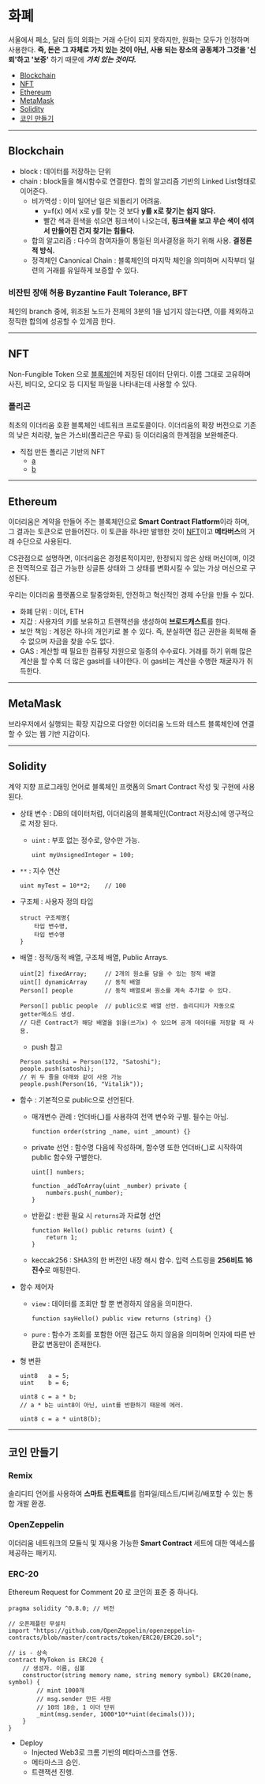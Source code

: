 # 화폐
서울에서 페소, 달러 등의 외화는 거래 수단이 되지 못하지만, 원화는 모두가 인정하며 사용한다. **즉, 돈은 그 자체로 가치 있는 것이 아닌, 사용 되는 장소의 공동체가 그것을 '신뢰'하고 '보증'** 하기 때문에 ***가치 있는 것이다.***

- [Blockchain](#blockchain)
- [NFT](#nft)
- [Ethereum](#ethereum)
- [MetaMask](#metamask)
- [Solidity](#solidity)
- [코인 만들기](#코인-만들기)
---
## Blockchain
- block : 데이터를 저장하는 단위
- chain : block들을 해시함수로 연결한다. 합의 알고리즘 기반의 Linked List형태로 이어준다.
    - 비가역성 : 이미 일어난 일은 되돌리기 어려움.
        - y=f(x) 에서 x로 y를 찾는 것 보다 **y를 x로 찾기는 쉽지 않다.**
        - 빨간 색과 흰색을 섞으면 핑크색이 나오는데, **핑크색을 보고 무슨 색이 섞여서 만들어진 건지 찾기는 힘들다.**
    - 합의 알고리즘 : 다수의 참여자들이 통일된 의사결정을 하기 위해 사용. **결정론적 방식.** 
    - 정격체인 Canonical Chain : 블록체인의 마지막 체인을 의미하며 시작부터 일련의 거래를 유일하게 보증할 수 있다.
### 비잔틴 장애 허용 Byzantine Fault Tolerance, BFT
체인의 branch 중에, 위조된 노드가 전체의 3분의 1을 넘기지 않는다면, 이를 제외하고 정직한 합의에 성공할 수 있게끔 한다.

---

## NFT
Non-Fungible Token 으로 [블록체인](#블록체인)에 저장된 데이터 단위다. 이름 그대로 고유하며 사진, 비디오, 오디오 등 디지털 파일을 나타내는데 사용할 수 있다.

### 폴리곤
최초의 이더리움 호환 블록체인 네트워크 프로토콜이다. 이더리움의 확장 버전으로 기존의 낮은 처리량, 높은 가스비(폴리곤은 무료) 등 이더리움의 한계점을 보완해준다. 
- 직접 만든 폴리곤 기반의 NFT
    - [a](https://opensea.io/assets/matic/0x2953399124f0cbb46d2cbacd8a89cf0599974963/53652640495268935322357122152175540049246147142487809100132255691111630110721)
    - [b](https://opensea.io/assets/matic/0x2953399124f0cbb46d2cbacd8a89cf0599974963/53652640495268935322357122152175540049246147142487809100132255692211141738506)

---
## Ethereum
이더리움은 계약을 만들어 주는 블록체인으로 **Smart Contract Flatform**이라 하며, 그 결과는 토큰으로 만들어진다. 이 토큰을 하나만 발행한 것이 [NFT](#nft)이고 **메타버스**의 거래 수단으로 사용된다. <br />

CS관점으로 설명하면, 이더리움은 경정론적이지만, 한정되지 않은 상태 머신이며, 이것은 전역적으로 접근 가능한 싱글톤 상태와 그 상태를 변화시킬 수 있는 가상 머신으로 구성된다.

우리는 이더리움 플랫폼으로 탈중앙화된, 안전하고 혁신적인 경제 수단을 만들 수 있다.
- 화폐 단위 : 이더, ETH
- 지갑 : 사용자의 키를 보유하고 트랜잭션을 생성하여 **브로드캐스트**를 한다.
- 보안 책임 : 계정은 하나의 개인키로 볼 수 있다. 즉, 분실하면 접근 권한을 회복해 줄 수 없으며 자금을 찾을 수도 없다.
- GAS : 계산할 때 필요한 컴퓨팅 자원으로 일종의 수수료다. 거래를 하기 위해 많은 계산을 할 수록 더 많은 gas비를 내야한다. 이 gas비는 계산을 수행한 채굴자가 취득한다.

---
## MetaMask
브라우저에서 실행되는 확장 지갑으로 다양한 이더리움 노드와 테스트 블록체인에 연결할 수 있는 웹 기반 지갑이다.

---

## Solidity
계약 지향 프로그래밍 언어로 블록체인 프랫폼의 Smart Contract 작성 및 구현에 사용된다.
- 상태 변수 : DB의 데이터처럼, 이더리움의 블록체인(Contract 저장소)에 영구적으로 저장 된다.
    - `uint` : 부호 없는 정수로, 양수만 가능.
        ```solidity
        uint myUnsignedInteger = 100; 
        ```
- `**` : 지수 연산
    ```solidity
    uint myTest = 10**2;    // 100
    ```
- 구조체 : 사용자 정의 타입
    ```solidity
    struct 구조체명{
        타입 변수명,
        타입 변수명
    }
    ```
- 배열 : 정적/동적 배열, 구조체 배열, Public Arrays.
    ```solidity
    uint[2] fixedArray;     // 2개의 원소를 담을 수 있는 정적 배열
    uint[] dynamicArray     // 동적 배열
    Person[] people         // 동적 배열로써 원소를 계속 추가할 수 있다.
    
    Person[] public people  // public으로 배열 선언. 솔리디티가 자동으로 getter메소드 생성.
    // 다른 Contract가 해당 배열을 읽을(쓰기x) 수 있으며 공개 데이터를 저장할 때 사용.
    ```
    - push 참고
    ```solidity
    Person satoshi = Person(172, "Satoshi");
    people.push(satoshi);
    // 위 두 줄을 아래와 같이 사용 가능
    people.push(Person(16, "Vitalik"));
    ```

- 함수 : 기본적으로 public으로 선언된다.
    - 매개변수 관례 : 언더바(_)를 사용하여 전역 변수와 구별. 필수는 아님.
        ```solidity
        function order(string _name, uint _amount) {}
        ```
    - private 선언 : 함수명 다음에 작성하며, 함수명 또한 언더바(_)로 시작하여 public 함수와 구별한다.
        ```solidity
        uint[] numbers;

        function _addToArray(uint _number) private {
            numbers.push(_number);
        }
        ```
    - 반환값 : 반환 필요 시 `returns`과 자료형 선언
        ```solidity
        function Hello() public returns (uint) { 
            return 1;
        }
        ```
    - keccak256 : SHA3의 한 버전인 내장 해시 함수. 입력 스트링을 **256비트 16진수**로 매핑한다.
- 함수 제어자
    - `view` : 데이터를 조회만 할 뿐 변경하지 않음을 의미한다.
        ```solidity
        function sayHello() public view returns (string) {}
        ```
    - `pure` : 함수가 조회를 포함한 어떤 접근도 하지 않음을 의미하며 인자에 따른 반환값 변동만이 존재한다.
- 형 변환
    ```solidity
    uint8   a = 5;
    uint    b = 6;
    
    uint8 c = a * b;
    // a * b는 uint8이 아닌, uint를 반환하기 때문에 에러.
    
    uint8 c = a * uint8(b);
    ```

    
---
## 코인 만들기

### Remix
솔리디티 언어를 사용하여 **스마트 컨트랙트**를 컴파일/테스트/디버깅/배포할 수 있는 통합 개발 환경.

### OpenZeppelin
이더리움 네트워크의 모듈식 및 재사용 가능한 **Smart Contract** 세트에 대한 액세스를 제공하는 패키지.

### ERC-20
Ethereum Request for Comment 20 로 코인의 표준 중 하나다. 

```solidity
pragma solidity ^0.8.0; // 버전

// 오픈제플린 무설치
import "https://github.com/OpenZeppelin/openzeppelin-contracts/blob/master/contracts/token/ERC20/ERC20.sol";

// is - 상속
contract MyToken is ERC20 {
    // 생성자. 이름, 심볼
    constructor(string memory name, string memory symbol) ERC20(name, symbol) {
        // mint 1000개
        // msg.sender 만든 사람
        // 10의 18승, 1 이더 단위
        _mint(msg.sender, 1000*10**uint(decimals()));
    }
}
```
- Deploy
    - Injected Web3로 크롬 기반의 메타마스크를 연동.
    - 메타마스크 승인.
    - 트랜잭션 진행.
